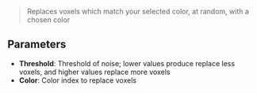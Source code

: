 > Replaces voxels which match your selected color, at random, with a chosen color

## Parameters

- **Threshold**: Threshold of noise; lower values produce replace less voxels, and higher values replace more voxels
- **Color**: Color index to replace voxels
